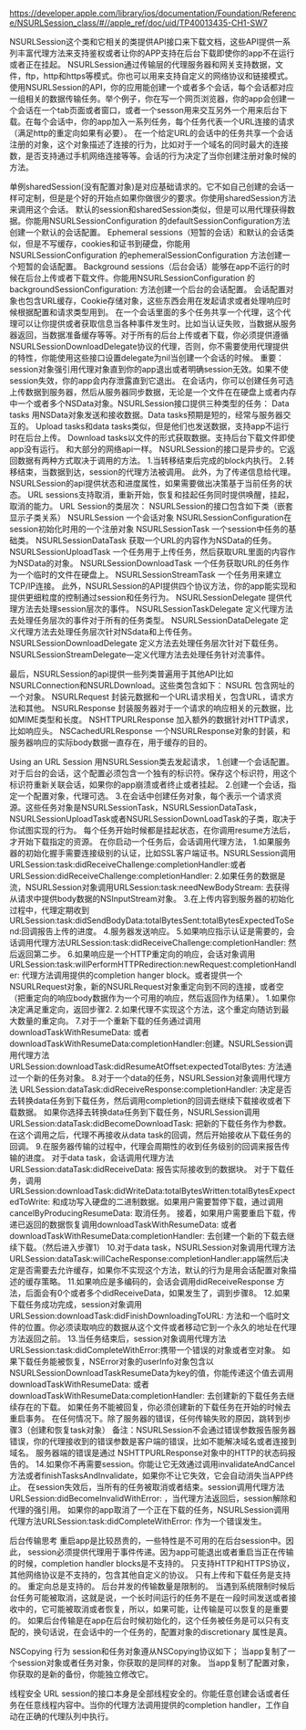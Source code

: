 https://developer.apple.com/library/ios/documentation/Foundation/Reference/NSURLSession_class/#//apple_ref/doc/uid/TP40013435-CH1-SW7

 NSURLSession这个类和它相关的类提供API接口来下载文档，这些API提供一系列丰富代理方法来支持鉴权或者让你的APP支持在后台下载即使你的app不在运行或者正在挂起。
 NSURLSession通过传输层的代理服务器和网关支持数据，文件，ftp，http和https等模式。你也可以用来支持自定义的网络协议和链接模式。
 使用NSURLSession的API，你的应用能创建一个或者多个会话，每个会话都对应一组相关的数据传输任务。举个例子，你在写一个网页浏览器，你的app会创建一个会话在一个tab页面或者窗口，或者一个sesson用来交互另外一个用来后台下载。在每个会话中，你的app加入一系列任务，每个任务代表一个URL连接的请求（满足http的重定向如果有必要）。
在一个给定URL的会话中的任务共享一个会话注册的对象，这个对象描述了连接的行为，比如对于一个域名的同时最大的连接数，是否支持通过手机网络连接等等。会话的行为决定了当你创建注册对象时候的方法。

单例sharedSession(没有配置对象)是对应基础请求的。它不如自己创建的会话一样可定制，但是是个好的开始点如果你做很少的要求。你使用sharedSession方法来调用这个会话。
默认的session和sharedSession类似，但是可以用代理获得数据。你能用NSURLSessionConfiguration 的defaultSessionConfiguration方法创建一个默认的会话配置。
Ephemeral sessions（短暂的会话）和默认的会话类似，但是不写缓存，cookies和证书到硬盘，你能用NSURLSessionConfiguration 的ephemeralSessionConfiguration 方法创建一个短暂的会话配置。
Background sessions（后台会话）能够在app不运行的时候在后台上传或者下载文件。你能用NSURLSessionConfiguration 的backgroundSessionConfiguration: 方法创建一个后台的会话配置。
     会话配置对象也包含URL缓存，Cookie存储对象，这些东西会用在发起请求或者处理响应时候根据配置和请求类型用到。
     在一个会话里面的多个任务共享一个代理，这个代理可以让你提供或者获取信息当各种事件发生时。比如当认证失败，当数据从服务器返回，当数据准备缓存等等。对于所有的后台上传或者下载，你必须提供遵循
NSURLSessionDownloadDelegate协议的代理，否则，你不需要使用代理提供的特性，你能使用这些接口设置delegate为nil当创建一个会话的时候。
     重要：
     session对象强引用代理对象直到你的app退出或者明确session无效。如果不使session失效，你的app会内存泄露直到它退出。
在会话内，你可以创建任务可选上传数据到服务器，然后从服务器同步数据，无论是一个文件在在硬盘上或者内存中一个或者多个NSData对象。NSURLSession接口提供三种类型的任务：
   Data tasks 用NSData对象发送和接收数据。Data tasks预期是短的，经常与服务器交互的。
       Upload tasks和data tasks类似，但是他们也发送数据，支持app不运行时在后台上传。
       Download tasks以文件的形式获取数据。支持后台下载文件即使app没有运行。
       和大部分的网络api一样。 NSURLSession的接口是异步的。它返回数据有两种方式取决于调用的方法。
       1.当转移结束后完成的block内执行。
       2.转移结束，当数据到达，session的代理方法被调用。
     此外，为了传递信息给代理。 NSURLSession的api提供状态和进度属性，如果需要做出决策基于当前任务的状态。
URL sessions支持取消，重新开始，恢复和挂起任务同时提供唤醒，挂起，取消的能力。
URL Session的类层次：
NSURLSession的接口包含如下类（嵌套显示子类关系）
NSURLSession 一个会话对象
NSURLSessionConfiguration在session初始化时用的一个注册对象
NSURLSessionTask 一个session中任务的基础类。
     NSURLSessionDataTask 获取一个URL的内容作为NSData的任务。
               NSURLSessionUploadTask 一个任务用于上传任务，然后获取URL里面的内容作为NSData的对象。
  NSURLSessionDownloadTask 一个任务获取URL的任务作为一个临时的文件在硬盘上。
  NSURLSessionStreamTask 一个任务用来建立TCP/IP连接。
此外，NSURLSession的API提供四个协议方法，你的app能实现和提供更细粒度的控制通过session和任务行为。
NSURLSessionDelegate 提供代理方法去处理session层次的事件。
NSURLSessionTaskDelegate   定义代理方法去处理任务层次的事件对于所有的任务类型。
NSURLSessionDataDelegate   定义代理方法去处理任务层次针对NSdata和上传任务。
NSURLSessionDownloadDelegate 定义方法去处理任务层次针对下载任务。
NSURLSessionStreamDelegate—定义代理方法去处理任务针对流事件。

最后，NSURLSession的api提供一些列类普遍用于其他API比如NSURLConnection和NSURLDownload。这些类包含如下：
NSURL   包含网址的一个对象。
NSURLRequest 封装元数据和一个URL请求相关，包含URL，请求方法和其他。
NSURLResponse 封装服务器对于一个请求的响应相关的元数据，比如MIME类型和长度。
     NSHTTPURLResponse   加入额外的数据针对HTTP请求，比如响应头。
NSCachedURLResponse 一个NSURLResponse对象的封装，和服务器响应的实际body数据一直存在，用于缓存的目的。

Using an URL Session
用NSURLSession类去发起请求，
1.创建一个会话配置。对于后台的会话，这个配置必须包含一个独有的标识符。保存这个标识符，用这个标识符重新关联会话，如果你的app崩溃或者终止或者挂起。
2.创建一个会话，指定一个配置对象，代理可选。
3.在会话中创建任务对象，每个表示一个请求资源。这些任务对象是NSURLSessionTask，NSURLSessionDataTask，NSURLSessionUploadTask或者NSURLSessionDownLoadTask的子类，取决于你试图实现的行为。
     每个任务开始时候都是挂起状态，在你调用resume方法后，才开始下载指定的资源。
在你启动一个任务后，会话调用代理方法，
1.如果服务器的初始化握手需要连接级别的认证，比如SSL客户端证书。NSURLSession调用URLSession:task:didReceiveChallenge:completionHandler:或者 URLSession:didReceiveChallenge:completionHandler:
2.如果任务的数据是流，NSURLSession对象调用URLSession:task:needNewBodyStream: 去获得从请求中提供body数据的NSInputStream对象。
3.在上传内容到服务器的初始化过程中，代理定期收到URLSession:task:didSendBodyData:totalBytesSent:totalBytesExpectedToSend:回调报告上传的进度。
4.服务器发送响应。
5.如果响应指示认证是需要的，会话调用代理方法URLSession:task:didReceiveChallenge:completionHandler: 然后返回第二步。
6.如果响应是一个HTTP重定向的响应，会话对象调用URLSession:task:willPerformHTTPRedirection:newRequest:completionHandler: 代理方法调用提供的completion hanger block。或者提供一个NSURLRequest对象，新的NSURLRequest对象重定向到不同的连接，或者空（把重定向的响应body数据作为一个可用的响应，然后返回作为结果）。
          1.如果你决定满足重定向，返回步骤2.
          2.如果代理不实现这个方法，这个重定向随访到最大数量的重定向。
7.对于一个重新下载的任务通过调用downloadTaskWithResumeData: 或者downloadTaskWithResumeData:completionHandler:创建。NSURLSession调用代理方法 URLSession:downloadTask:didResumeAtOffset:expectedTotalBytes: 方法通过一个新的任务对象。
8.对于一个data的任务，NSURLSession对象调用代理方法 URLSession:dataTask:didReceiveResponse:completionHandler: 决定是否去转换data任务到下载任务，然后调用completion的回调去继续下载接收或者下载数据。
     如果你选择去转换data任务到下载任务，NSURLSession调用URLSession:dataTask:didBecomeDownloadTask: 把新的下载任务作为参数。在这个调用之后，代理不再接收从data task的回调，然后开始接收从下载任务的回调。
9.在服务器传输的过程中，代理会周期性的收到任务级别的回调来报告传输的进度。
     对于data task，会话调用代理方法 URLSession:dataTask:didReceiveData: 报告实际接收到的数据块。
     对于下载任务，调用URLSession:downloadTask:didWriteData:totalBytesWritten:totalBytesExpectedToWrite: 和成功写入硬盘的二进制数据。如果用户需要暂停下载，通过调用 cancelByProducingResumeData: 取消任务。
     接着，如果用户需要重启下载，传递已返回的数据恢复调用downloadTaskWithResumeData: 或者 downloadTaskWithResumeData:completionHandler: 去创建一个新的下载去继续下载。（然后进入步骤1）
10.对于data task，NSURLSession对象调用代理方法URLSession:dataTask:willCacheResponse:completionHandler:app端然后决定是否需要去允许缓存，如果你不实现这个方法，默认的行为是用会话配置对象描述的缓存策略。
11.如果响应是多编码的，会话会调用didReceiveResponse 方法，后面会有0个或者多个didReceiveData，如果发生了，调到步骤8。
12.如果下载任务成功完成，session对象调用URLSession:downloadTask:didFinishDownloadingToURL: 方法和一个临时文件的位置。你必须读取响应的数据从这个文件或者移动它到一个永久的地址在代理方法返回之前。
13.当任务结束后，session对象调用代理方法URLSession:task:didCompleteWithError:携带一个错误的对象或者空对象。
          如果下载任务能被恢复，NSError对象的userInfo对象包含以NSURLSessionDownloadTaskResumeData为key的值，你能传递这个值去调用downloadTaskWithResumeData: 或者 downloadTaskWithResumeData:completionHandler: 去创建新的下载任务去继续存在的下载。
          如果任务不能被回复，你必须创建新的下载任务在开始的时候去重启事务。
          在任何情况下。除了服务器的错误，任何传输失败的原因，跳转到步骤3（创建和恢复task对象）
     备注：NSURLSession不会通过错误参数报告服务器错误，你的代理接收到的错误参数是客户端的错误，比如不能解决域名或者连接到域名。
               服务器端的错误是通过 NSHTTPURLResponse对象中的HTTP的状态码报告的。
14.如果你不再需要session。你能让它无效通过调用invalidateAndCancel方法或者finishTasksAndInvalidate，如果你不让它失效，它会自动消失当APP终止。
          在session失效后，当所有的任务被取消或者结束。session调用代理方法URLSession:didBecomeInvalidWithError: ，当代理方法返回后，session解除和代理的强引用。
     如果你的app取消了一个正在下载的任务，NSURLSession调用代理方法URLSession:task:didCompleteWithError: 作为一个错误发生。

后台传输思考
重启app是比较昂贵的，一些特性是不可用的在后台session中。因此，
session必须提供代理用于事件传递。因为app可能退出或者重启当正在传输的时候，completion handler blocks是不支持的。
只支持HTTP和HTTPS协议，其他网络协议是不支持的，包含其他自定义的协议。
只有上传和下载任务是支持的。
重定向总是支持的。
后台并发的传输数量是限制的。
当遇到系统限制时候后台任务可能被取消，这就是说，一个长时间运行的任务不是在一段时间发送或者接收中的，它可能被取消或者恢复，所以，如果可能，让传输是可以恢复的是重要的。
如果后台传输是在app在后台时候初始化的，这个任务被任务是可以只有支配的，换句话说，在会话中的一个任务的，配置对象的discretionary 属性是真。

NSCopying 行为
session和任务对象遵从NSCopying协议如下；
当app复制了一个session对象或者任务对象，你获取的是同样的对象。
当app复制了配置对象，你获取的是新的备份，你能独立修改它。

线程安全
URL session的接口本身是全部线程安全的。你能任意创建会话或者任务在任意线程内容中。当你的代理方法调用提供的completion handler，工作自动在正确的代理队列中执行。
